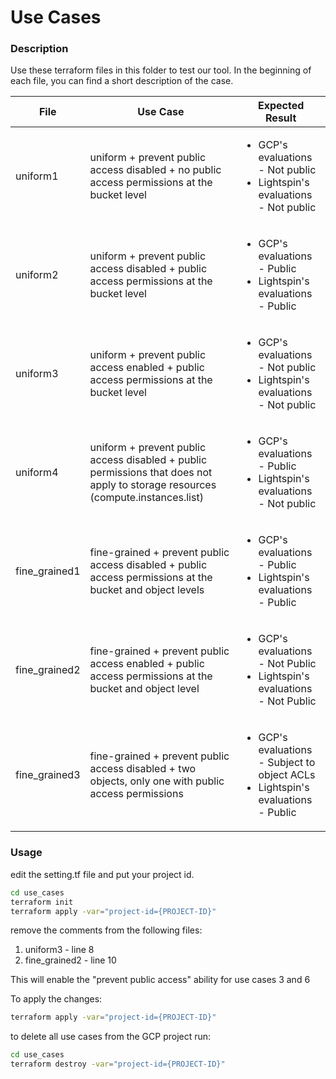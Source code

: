 # Use Cases

### Description
Use these terraform files in this folder to test our tool.
In the beginning of each file, you can find a short description of the case.

| File          | Use Case                                                                                                                        | Expected Result                                                                                          |
|---------------|---------------------------------------------------------------------------------------------------------------------------------|----------------------------------------------------------------------------------------------------------|
| uniform1      | uniform + prevent public access disabled + no public access permissions at the bucket level                                     | <ul><li>GCP's evaluations - Not public</li><li>Lightspin's evaluations - Not public</li></ul>            |
| uniform2      | uniform + prevent public access disabled + public access permissions at the bucket level                                        | <ul><li>GCP's evaluations - Public</li><li>Lightspin's evaluations - Public</li></ul>                    |
| uniform3      | uniform + prevent public access enabled + public access permissions at the bucket level                                         | <ul><li>GCP's evaluations - Not public</li><li>Lightspin's evaluations - Not public</li></ul>            |
| uniform4      | uniform + prevent public access disabled + public permissions that does not apply to storage resources (compute.instances.list) | <ul><li>GCP's evaluations - Public</li><li>Lightspin's evaluations - Not public</li></ul>                |
| fine_grained1 | fine-grained + prevent public access disabled + public access permissions at the bucket and object levels                       | <ul><li>GCP's evaluations - Public</li><li>Lightspin's evaluations - Public</li></ul>                    |
| fine_grained2 | fine-grained + prevent public access enabled + public access permissions at the bucket and object level                         | <ul><li>GCP's evaluations - Not Public</li><li>Lightspin's evaluations - Not Public</li></ul>            |
| fine_grained3 | fine-grained + prevent public access disabled +  two objects, only one with public access permissions                           | <ul><li>GCP's evaluations - Subject to object ACLs	</li><li>Lightspin's evaluations - Public</li></ul>   |

### Usage
edit the setting.tf file and put your project id.

```bash
cd use_cases
terraform init
terraform apply -var="project-id={PROJECT-ID}"
```

remove the comments from the following files:
1. uniform3 - line 8
2. fine_grained2 - line 10

This will enable the "prevent public access" ability for use cases 3 and 6

To apply the changes:
```bash
terraform apply -var="project-id={PROJECT-ID}"
```

to delete all use cases from the GCP project run:
```bash
cd use_cases
terraform destroy -var="project-id={PROJECT-ID}"
```


